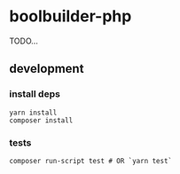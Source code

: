 # boolbuilder-php

TODO...

## development

### install deps

```shell
yarn install
composer install
```

### tests

```shell
composer run-script test # OR `yarn test`
```
